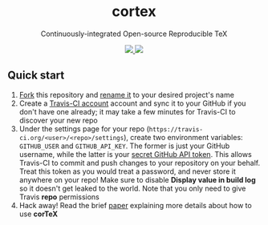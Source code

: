 <h1 align="center">
  cortex
</h1>
<p align="center">
  Continuously-integrated Open-source Reproducible TeX
</p>
<p align="center">
  <a href="https://travis-ci.org/mxochicale/my-corTeX/">
    <img src="https://img.shields.io/travis/mxochicale/my-corTeX/master.svg"/>
  </a>
  <a href="https://github.com/mxochicale/my-corTeX/raw/master-pdf/ms.pdf">
    <img src="https://img.shields.io/badge/read-the_paper-blue.svg?style=flat"/>
  </a>
</p>


## Quick start

1. [Fork](https://github.com/rodluger/corTeX/fork) this repository and [rename it](https://help.github.com/en/articles/renaming-a-repository) to your desired project's name
2. Create a [Travis-CI account](https://travis-ci.org/) account and sync it to your GitHub if you don't have one already; it may take a few minutes for Travis-CI to discover your new repo
3. Under the settings page for your repo (``https://travis-ci.org/<user>/<repo>/settings``), create two environment variables: ``GITHUB_USER`` and ``GITHUB_API_KEY``. The former is just your GitHub username, while the latter is your [secret GitHub API token](https://help.github.com/en/articles/creating-a-personal-access-token-for-the-command-line). This allows Travis-CI to commit and push changes to your repository on your behalf. Treat this token as you would treat a password, and never store it anywhere on your repo! Make sure to disable **Display value in build log** so it doesn't get leaked to the world. Note that you only need to give Travis **repo** permissions
4. Hack away! Read the brief [paper](https://github.com/mxochicale/my-corTeX/raw/master-pdf/ms.pdf) explaining more details about how to use **corTeX**
